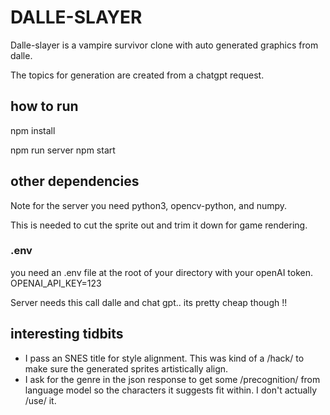 # DALLE-SLAYER
Dalle-slayer is a vampire survivor clone with auto generated graphics from dalle. 

The topics for generation are created from a chatgpt request.

## how to run

npm install

npm run server
npm start

## other dependencies

Note for the server you need python3, opencv-python, and numpy.

This is needed to cut the sprite out and trim it down for game rendering.

### .env

you need an .env file at the root of your directory with your openAI token.
OPENAI_API_KEY=123

Server needs this call dalle and chat gpt.. its pretty cheap though !!

## interesting tidbits
* I pass an SNES title for style alignment. This was kind of a /hack/ to make sure the generated sprites artistically align.
* I ask for the genre in the json response to get some /precognition/ from language model so the characters it suggests fit within. I don't actually /use/ it. 
